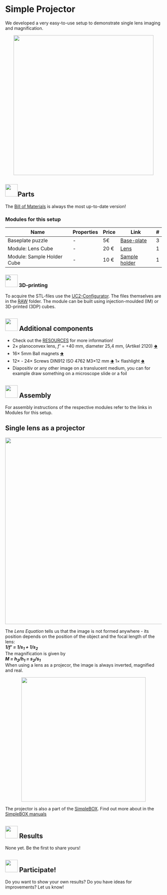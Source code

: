 # Simple Projector
We developed a very easy-to-use setup to demonstrate single lens imaging and magnification.

<p align="center">
<img src="./IMAGES/UC2_Setups_12_Projector.png" width="450">
</p>

## <img src="./IMAGES/D.png" width="40">Parts
The [Bill of Materials](https://docs.google.com/spreadsheets/d/1U1MndGKRCs0LKE5W8VGreCv9DJbQVQv7O6kgLlB6ZmE/edit?usp=sharing) is always the most up-to-date version!

### Modules for this setup

|  Name | Properties  |  Price | Link  | # |
|---|---|---|---|---|
|  Baseplate puzzle| - | 5€  | [Base-plate](../../CAD/ASSEMBLY_Baseplate/)  | 3|
|  Module: Lens Cube | -  | 20 €  | [Lens](../../CAD/ASSEMBLY_CUBE_Lens)  | 1|
|  Module: Sample Holder Cube | -  | 10 €  | [Sample holder](../../CAD/ASSEMBLY_CUBE_Sample_Holder)  | 1|

### <img src="./IMAGES/P.png" width="40"> 3D-printing
To acquire the STL-files use the [UC2-Configurator](https://uc2configurator.netlify.app/). The files themselves are in the [RAW](../../CAD/RAW/STL) folder. The module can be built using injection-moulded (IM) or 3D-printed (3DP) cubes.

## <img src="./IMAGES/B.png" width="40"> Additional components
* Check out the [RESOURCES](../../TUTORIALS/RESOURCES) for more information!
* 2× planoconvex lens, *f'* = +40 mm, diameter 25,4 mm, (Artikel 2120) [🢂](https://optikbaukasten.de/)
* 16× 5mm Ball magnets [🢂](https://www.magnetladen.de/kugelmagnet-5-mm-n42-nickel/)
* 12× - 24× Screws DIN912 ISO 4762 M3×12 mm [🢂](https://eshop.wuerth.de/Zylinderschraube-mit-Innensechskant-SHR-ZYL-ISO4762-88-IS25-A2K-M3X12/00843%20%2012.sku/de/DE/EUR/)
1× flashlight [🢂](https://www.pollin.de/p/led-taschenlampe-alu-5-w-cree-led-3xmicro-schwarz-b-ware-535448)
* Diapositiv or any other image on a translucent medium, you can for example draw something on a microscope slide or a foil

## <img src="./IMAGES/A.png" width="40"> Assembly
For assembly instructions of the respective modules refer to the links in Modules for this setup.

## Single lens as a projector
<p align="center">
<img src="./IMAGES/UC2_projector_01.png" width="600">
</p>

The *Lens Equation* tells us that the image is not formed anywhere - its position depends on the position of the object and the focal length of the lens:  
***1/f' = 1/s<sub>1</sub> + 1/s<sub>2</sub>***  
The magnification is given by  
***M = h<sub>2</sub>/h<sub>1</sub> = s<sub>2</sub>/s<sub>1</sub>***  
When using a lens as a projecor, the image is always inverted, magnified and real.

<p align="center">
<img src="./IMAGES/UC2_projector_02.png" width="400">
</p>

The projector is also a part of the [SimpleBOX](../../TheBOX/SimpleBOX). Find out more about in the [SimpleBOX manuals](../../../TheBOX/SimpleBOX/DOCUMENTS)

## <img src="./IMAGES/E.png" width="40"> Results
None yet. Be the first to share yours!

## <img src="./IMAGES/S.png" width="40"> Participate!

Do you want to show your own results? Do you have ideas for improvements? Let us know!
